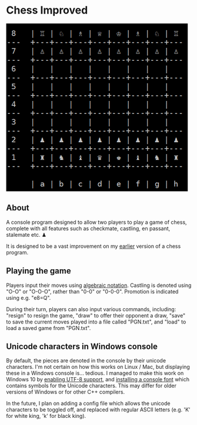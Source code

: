 # Chess Improved

![game](docs/images/game.png)

## About

A console program designed to allow two players to play a game of chess, complete with all features such as checkmate, castling, en passant, stalemate etc. ♟

It is designed to be a vast improvement on my [earlier](https://github.com/swiderskis/chess) version of a chess program.

## Playing the game

Players input their moves using [algebraic notation](https://en.wikipedia.org/wiki/Algebraic_notation_(chess)).
Castling is denoted using "O-O" or "O-O-O", rather than "0-0" or "0-0-0".
Promotion is indicated using e.g. "e8=Q".

During their turn, players can also input various commands, including: "resign" to resign the game, "draw" to offer their opponent a draw, "save" to save the current moves played into a file called "PGN.txt", and "load" to load a saved game from "PGN.txt".

## Unicode characters in Windows console

By default, the pieces are denoted in the console by their unicode characters.
I'm not certain on how this works on Linux / Mac, but displaying these in a Windows console is... tedious.
I managed to make this work on Windows 10 by [enabling UTF-8 support](https://stackoverflow.com/questions/7432545/change-codepage-in-cmd-permanently), and [installing a console font](https://stackoverflow.com/questions/27483800/displaying-unicode-chess-pieces-in-windows-console) which contains symbols for the Unicode characters.
This may differ for older versions of Windows or for other C++ compilers.

In the future, I plan on adding a config file which allows the unicode characters to be toggled off, and replaced with regular ASCII letters (e.g. 'K' for white king, 'k' for black king).
